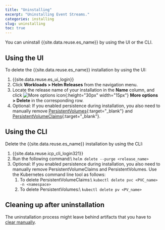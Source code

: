 ```yaml
---
title: "Uninstalling"
excerpt: "Uninstalling Event Streams."
categories: installing
slug: uninstalling
toc: true
---
```


You can uninstall {{site.data.reuse.es_name}} by using the UI or the CLI.

## Using the UI

To delete the {{site.data.reuse.es_name}} installation by using the UI:

1. {{site.data.reuse.es_ui_login}}
2. Click **Workloads > Helm Releases** from the navigation menu.
3. Locate the release name of your installation in the **Name** column, and click ![More options icon](../../../images/more_options.png "Three vertical dots for the more options icon at end of each row."){:height="30px" width="15px"} **More options > Delete** in the corresponding row.
4. Optional: If you enabled persistence during installation, you also need to manually remove  [PersistentVolumes](https://www.ibm.com/support/knowledgecenter/SSBS6K_3.2.1/manage_cluster/delete_volume.html){:target="_blank"} and [PersistentVolumeClaims](https://www.ibm.com/support/knowledgecenter/SSBS6K_3.2.1/manage_cluster/delete_app_volume.html){:target="_blank"}.


## Using the CLI

Delete the {{site.data.reuse.es_name}} installation by using the CLI:

1. {{site.data.reuse.icp_cli_login321}}
2. Run the following command:\\
   `helm delete --purge <release_name>`
3. Optional: If you enabled persistence during installation, you also need to manually remove PersistentVolumeClaims and PersistentVolumes. Use the Kubernetes command line tool as follows:
    1. To delete PersistentVolumeClaims:\\
       `kubectl delete pvc <PVC_name> -n <namespace>`
    2. To delete PersistentVolumes:\\
       `kubectl delete pv <PV_name>`

## Cleaning up after uninstallation

The uninstallation process might leave behind artifacts that you have to [clear manually](../../troubleshooting/cleanup-uninstall/).
